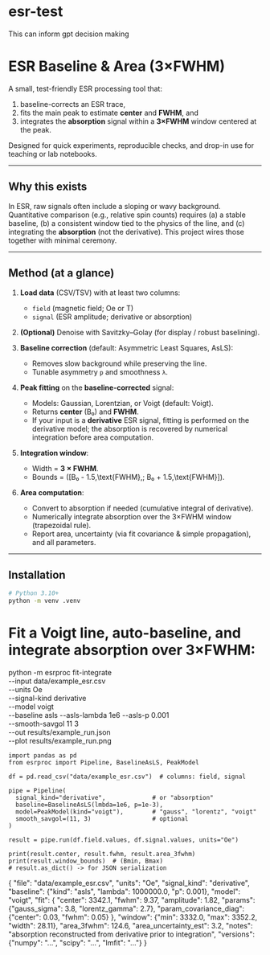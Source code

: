# esr-test
This can inform gpt decision making
# ESR Baseline & Area (3×FWHM)

A small, test-friendly ESR processing tool that:

1) baseline-corrects an ESR trace,  
2) fits the main peak to estimate **center** and **FWHM**, and  
3) integrates the **absorption** signal within a **3×FWHM** window centered at the peak.

Designed for quick experiments, reproducible checks, and drop-in use for teaching or lab notebooks.

---

## Why this exists

In ESR, raw signals often include a sloping or wavy background. Quantitative comparison (e.g., relative spin counts) requires (a) a stable baseline, (b) a consistent window tied to the physics of the line, and (c) integrating the **absorption** (not the derivative). This project wires those together with minimal ceremony.

---

## Method (at a glance)

1. **Load data** (CSV/TSV) with at least two columns:
   - `field` (magnetic field; Oe or T)
   - `signal` (ESR amplitude; derivative or absorption)

2. **(Optional)** Denoise with Savitzky–Golay (for display / robust baselining).

3. **Baseline correction** (default: Asymmetric Least Squares, AsLS):
   - Removes slow background while preserving the line.
   - Tunable asymmetry `p` and smoothness `λ`.

4. **Peak fitting** on the **baseline-corrected** signal:
   - Models: Gaussian, Lorentzian, or Voigt (default: Voigt).
   - Returns **center** \(B₀\) and **FWHM**.
   - If your input is a **derivative** ESR signal, fitting is performed on the derivative model; the absorption is recovered by numerical integration before area computation.

5. **Integration window**:
   - Width = **3 × FWHM**.
   - Bounds = \([B₀ - 1.5\,\text{FWHM},\; B₀ + 1.5\,\text{FWHM}]\).

6. **Area computation**:
   - Convert to absorption if needed (cumulative integral of derivative).
   - Numerically integrate absorption over the 3×FWHM window (trapezoidal rule).
   - Report area, uncertainty (via fit covariance & simple propagation), and all parameters.

---

## Installation

```bash
# Python 3.10+
python -m venv .venv


```
# Fit a Voigt line, auto-baseline, and integrate absorption over 3×FWHM:
python -m esrproc fit-integrate \
  --input data/example_esr.csv \
  --units Oe \
  --signal-kind derivative \
  --model voigt \
  --baseline asls --asls-lambda 1e6 --asls-p 0.001 \
  --smooth-savgol 11 3 \
  --out results/example_run.json \
  --plot results/example_run.png

  ```
import pandas as pd
from esrproc import Pipeline, BaselineAsLS, PeakModel

df = pd.read_csv("data/example_esr.csv")  # columns: field, signal

pipe = Pipeline(
    signal_kind="derivative",             # or "absorption"
    baseline=BaselineAsLS(lmbda=1e6, p=1e-3),
    model=PeakModel(kind="voigt"),        # "gauss", "lorentz", "voigt"
    smooth_savgol=(11, 3)                 # optional
)

result = pipe.run(df.field.values, df.signal.values, units="Oe")

print(result.center, result.fwhm, result.area_3fwhm)
print(result.window_bounds)  # (Bmin, Bmax)
# result.as_dict() -> for JSON serialization
```
{
  "file": "data/example_esr.csv",
  "units": "Oe",
  "signal_kind": "derivative",
  "baseline": {"kind": "asls", "lambda": 1000000.0, "p": 0.001},
  "model": "voigt",
  "fit": {
    "center": 3342.1,
    "fwhm": 9.37,
    "amplitude": 1.82,
    "params": {"gauss_sigma": 3.8, "lorentz_gamma": 2.7},
    "param_covariance_diag": {"center": 0.03, "fwhm": 0.05}
  },
  "window": {"min": 3332.0, "max": 3352.2, "width": 28.11},
  "area_3fwhm": 124.6,
  "area_uncertainty_est": 3.2,
  "notes": "absorption reconstructed from derivative prior to integration",
  "versions": {"numpy": "…", "scipy": "…", "lmfit": "…"}
}

